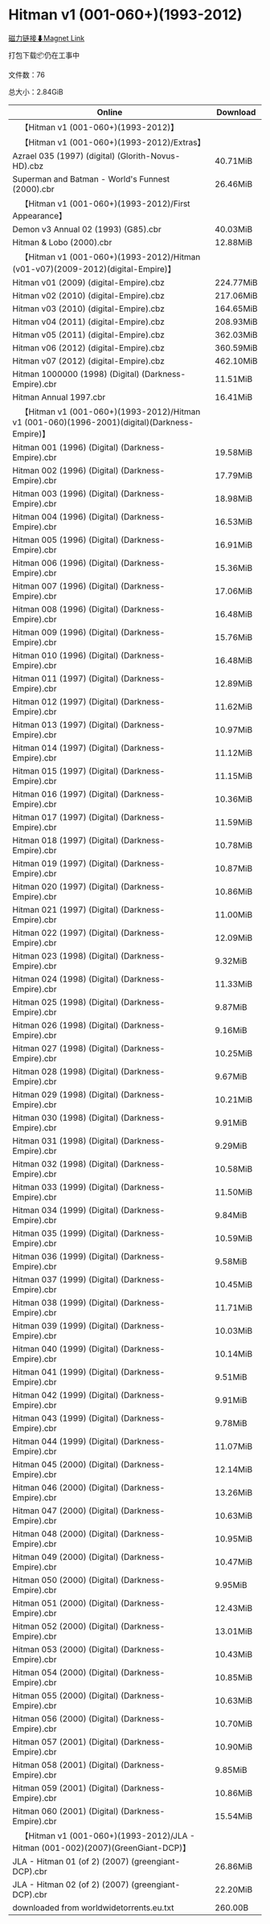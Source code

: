 # Hitman v1 (001-060+)(1993-2012)

[磁力链接⬇Magnet Link](magnet:?xt=urn:btih:dc11ee1a43dbf0cb876f23a13c1a48a3e646d214&dn=Hitman%20v1%20%28001-060%2B%29%281993-2012%29)

打包下载📦仍在工事中

文件数：76

总大小：2.84GiB

Online | Download
--- | ---
&emsp;【Hitman v1 (001-060+)(1993-2012)】 | 
&emsp;【Hitman v1 (001-060+)(1993-2012)/Extras】 | 
Azrael 035 (1997) (digital) (Glorith-Novus-HD).cbz | 40.71MiB
Superman and Batman - World's Funnest (2000).cbr | 26.46MiB
&emsp;【Hitman v1 (001-060+)(1993-2012)/First Appearance】 | 
Demon v3 Annual 02 (1993) (G85).cbr | 40.03MiB
Hitman & Lobo (2000).cbr | 12.88MiB
&emsp;【Hitman v1 (001-060+)(1993-2012)/Hitman (v01-v07)(2009-2012)(digital-Empire)】 | 
Hitman v01 (2009) (digital-Empire).cbz | 224.77MiB
Hitman v02 (2010) (digital-Empire).cbz | 217.06MiB
Hitman v03 (2010) (digital-Empire).cbz | 164.65MiB
Hitman v04 (2011) (digital-Empire).cbz | 208.93MiB
Hitman v05 (2011) (digital-Empire).cbz | 362.03MiB
Hitman v06 (2012) (digital-Empire).cbz | 360.59MiB
Hitman v07 (2012) (digital-Empire).cbz | 462.10MiB
Hitman 1000000 (1998) (Digital) (Darkness-Empire).cbr | 11.51MiB
Hitman Annual 1997.cbr | 16.41MiB
&emsp;【Hitman v1 (001-060+)(1993-2012)/Hitman v1 (001-060)(1996-2001)(digital)(Darkness-Empire)】 | 
Hitman 001 (1996) (Digital) (Darkness-Empire).cbr | 19.58MiB
Hitman 002 (1996) (Digital) (Darkness-Empire).cbr | 17.79MiB
Hitman 003 (1996) (Digital) (Darkness-Empire).cbr | 18.98MiB
Hitman 004 (1996) (Digital) (Darkness-Empire).cbr | 16.53MiB
Hitman 005 (1996) (Digital) (Darkness-Empire).cbr | 16.91MiB
Hitman 006 (1996) (Digital) (Darkness-Empire).cbr | 15.36MiB
Hitman 007 (1996) (Digital) (Darkness-Empire).cbr | 17.06MiB
Hitman 008 (1996) (Digital) (Darkness-Empire).cbr | 16.48MiB
Hitman 009 (1996) (Digital) (Darkness-Empire).cbr | 15.76MiB
Hitman 010 (1996) (Digital) (Darkness-Empire).cbr | 16.48MiB
Hitman 011 (1997) (Digital) (Darkness-Empire).cbr | 12.89MiB
Hitman 012 (1997) (Digital) (Darkness-Empire).cbr | 11.62MiB
Hitman 013 (1997) (Digital) (Darkness-Empire).cbr | 10.97MiB
Hitman 014 (1997) (Digital) (Darkness-Empire).cbr | 11.12MiB
Hitman 015 (1997) (Digital) (Darkness-Empire).cbr | 11.15MiB
Hitman 016 (1997) (Digital) (Darkness-Empire).cbr | 10.36MiB
Hitman 017 (1997) (Digital) (Darkness-Empire).cbr | 11.59MiB
Hitman 018 (1997) (Digital) (Darkness-Empire).cbr | 10.78MiB
Hitman 019 (1997) (Digital) (Darkness-Empire).cbr | 10.87MiB
Hitman 020 (1997) (Digital) (Darkness-Empire).cbr | 10.86MiB
Hitman 021 (1997) (Digital) (Darkness-Empire).cbr | 11.00MiB
Hitman 022 (1997) (Digital) (Darkness-Empire).cbr | 12.09MiB
Hitman 023 (1998) (Digital) (Darkness-Empire).cbr | 9.32MiB
Hitman 024 (1998) (Digital) (Darkness-Empire).cbr | 11.33MiB
Hitman 025 (1998) (Digital) (Darkness-Empire).cbr | 9.87MiB
Hitman 026 (1998) (Digital) (Darkness-Empire).cbr | 9.16MiB
Hitman 027 (1998) (Digital) (Darkness-Empire).cbr | 10.25MiB
Hitman 028 (1998) (Digital) (Darkness-Empire).cbr | 9.67MiB
Hitman 029 (1998) (Digital) (Darkness-Empire).cbr | 10.21MiB
Hitman 030 (1998) (Digital) (Darkness-Empire).cbr | 9.91MiB
Hitman 031 (1998) (Digital) (Darkness-Empire).cbr | 9.29MiB
Hitman 032 (1998) (Digital) (Darkness-Empire).cbr | 10.58MiB
Hitman 033 (1999) (Digital) (Darkness-Empire).cbr | 11.50MiB
Hitman 034 (1999) (Digital) (Darkness-Empire).cbr | 9.84MiB
Hitman 035 (1999) (Digital) (Darkness-Empire).cbr | 10.59MiB
Hitman 036 (1999) (Digital) (Darkness-Empire).cbr | 9.58MiB
Hitman 037 (1999) (Digital) (Darkness-Empire).cbr | 10.45MiB
Hitman 038 (1999) (Digital) (Darkness-Empire).cbr | 11.71MiB
Hitman 039 (1999) (Digital) (Darkness-Empire).cbr | 10.03MiB
Hitman 040 (1999) (Digital) (Darkness-Empire).cbr | 10.14MiB
Hitman 041 (1999) (Digital) (Darkness-Empire).cbr | 9.51MiB
Hitman 042 (1999) (Digital) (Darkness-Empire).cbr | 9.91MiB
Hitman 043 (1999) (Digital) (Darkness-Empire).cbr | 9.78MiB
Hitman 044 (1999) (Digital) (Darkness-Empire).cbr | 11.07MiB
Hitman 045 (2000) (Digital) (Darkness-Empire).cbr | 12.14MiB
Hitman 046 (2000) (Digital) (Darkness-Empire).cbr | 13.26MiB
Hitman 047 (2000) (Digital) (Darkness-Empire).cbr | 10.63MiB
Hitman 048 (2000) (Digital) (Darkness-Empire).cbr | 10.95MiB
Hitman 049 (2000) (Digital) (Darkness-Empire).cbr | 10.47MiB
Hitman 050 (2000) (Digital) (Darkness-Empire).cbr | 9.95MiB
Hitman 051 (2000) (Digital) (Darkness-Empire).cbr | 12.43MiB
Hitman 052 (2000) (Digital) (Darkness-Empire).cbr | 13.01MiB
Hitman 053 (2000) (Digital) (Darkness-Empire).cbr | 10.43MiB
Hitman 054 (2000) (Digital) (Darkness-Empire).cbr | 10.85MiB
Hitman 055 (2000) (Digital) (Darkness-Empire).cbr | 10.63MiB
Hitman 056 (2000) (Digital) (Darkness-Empire).cbr | 10.70MiB
Hitman 057 (2001) (Digital) (Darkness-Empire).cbr | 10.90MiB
Hitman 058 (2001) (Digital) (Darkness-Empire).cbr | 9.85MiB
Hitman 059 (2001) (Digital) (Darkness-Empire).cbr | 10.86MiB
Hitman 060 (2001) (Digital) (Darkness-Empire).cbr | 15.54MiB
&emsp;【Hitman v1 (001-060+)(1993-2012)/JLA - Hitman (001-002)(2007)(GreenGiant-DCP)】 | 
JLA - Hitman 01 (of 2) (2007) (greengiant-DCP).cbr | 26.86MiB
JLA - Hitman 02 (of 2) (2007) (greengiant-DCP).cbr | 22.20MiB
downloaded from worldwidetorrents.eu.txt | 260.00B